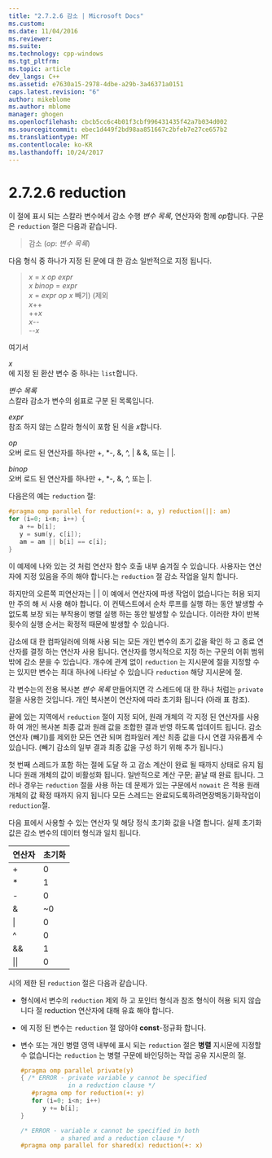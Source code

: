 ```yaml
---
title: "2.7.2.6 감소 | Microsoft Docs"
ms.custom: 
ms.date: 11/04/2016
ms.reviewer: 
ms.suite: 
ms.technology: cpp-windows
ms.tgt_pltfrm: 
ms.topic: article
dev_langs: C++
ms.assetid: e7630a15-2978-4dbe-a29b-3a46371a0151
caps.latest.revision: "6"
author: mikeblome
ms.author: mblome
manager: ghogen
ms.openlocfilehash: cbcb5cc6c4b01f3cbf996431435f42a7b034d002
ms.sourcegitcommit: ebec1d449f2bd98aa851667c2bfeb7e27ce657b2
ms.translationtype: MT
ms.contentlocale: ko-KR
ms.lasthandoff: 10/24/2017
---
```

# <a name="2726-reduction"></a>2.7.2.6 reduction

이 절에 표시 되는 스칼라 변수에서 감소 수행 *변수 목록*, 연산자와 함께 *op*합니다. 구문은 `reduction` 절은 다음과 같습니다.

> 감소 (*op*: *변수 목록*)

다음 형식 중 하나가 지정 된 문에 대 한 감소 일반적으로 지정 됩니다.

> *x* = *x* *op* *expr*  
> *x* *binop* = *expr*  
> *x* = *expr* *op* *x* 빼기) (제외  
> *x*++  
> ++*x*  
> *x*--  
> --*x*  

여기서

*x*  
에 지정 된 환산 변수 중 하나는 `list`합니다.

*변수 목록*  
스칼라 감소가 변수의 쉼표로 구분 된 목록입니다.

*expr*  
참조 하지 않는 스칼라 형식이 포함 된 식을 *x*합니다.

*op*  
오버 로드 된 연산자를 하나만 +, &#42;-, &amp;, ^, &#124; &amp; &amp;, 또는 &#124; &#124;.

*binop*  
오버 로드 된 연산자를 하나만 +, &#42;-, &amp;, ^, 또는 &#124;.

다음은의 예는 `reduction` 절:  
  
```cpp  
#pragma omp parallel for reduction(+: a, y) reduction(||: am)  
for (i=0; i<n; i++) {  
   a += b[i];  
   y = sum(y, c[i]);  
   am = am || b[i] == c[i];  
}  
```  
  
이 예제에 나와 있는 것 처럼 연산자 함수 호출 내부 숨겨질 수 있습니다. 사용자는 연산자에 지정 있음을 주의 해야 합니다.는 `reduction` 절 감소 작업을 일치 합니다.

하지만의 오른쪽 피연산자는 &#124; &#124; 이 예에서 연산자에 파생 작업이 없습니다는 허용 되지만 주의 해 서 사용 해야 합니다. 이 컨텍스트에서 순차 루프를 실행 하는 동안 발생할 수 없도록 보장 되는 부작용이 병렬 실행 하는 동안 발생할 수 있습니다. 이러한 차이 반복 횟수의 실행 순서는 확정적 때문에 발생할 수 있습니다.

감소에 대 한 컴파일러에 의해 사용 되는 모든 개인 변수의 초기 값을 확인 하 고 종료 연산자를 결정 하는 연산자 사용 됩니다. 연산자를 명시적으로 지정 하는 구문의 어휘 범위 밖에 감소 문을 수 있습니다. 개수에 관계 없이 `reduction` 는 지시문에 절을 지정할 수는 있지만 변수는 최대 하나에 나타날 수 있습니다 `reduction` 해당 지시문에 절.

각 변수는의 전용 복사본 *변수 목록* 만들어지면 각 스레드에 대 한 하나 처럼는 `private` 절을 사용한 것입니다. 개인 복사본이 연산자에 따라 초기화 됩니다 (아래 표 참조).

끝에 있는 지역에서 `reduction` 절이 지정 되어, 원래 개체의 각 지정 된 연산자를 사용 하 여 개인 복사본 최종 값과 원래 값을 조합한 결과 반영 하도록 업데이트 됩니다. 감소 연산자 (빼기)를 제외한 모든 연관 되며 컴파일러 계산 최종 값을 다시 연결 자유롭게 수 있습니다. (빼기 감소의 일부 결과 최종 값을 구성 하기 위해 추가 됩니다.)

첫 번째 스레드가 포함 하는 절에 도달 하 고 감소 계산이 완료 될 때까지 상태로 유지 됩니다 원래 개체의 값이 비활성화 됩니다.  일반적으로 계산 구문; 끝날 때 완료 됩니다. 그러나 경우는 `reduction` 절을 사용 하는 데 문제가 있는 구문에서 `nowait` 은 적용 원래 개체의 값 확정 때까지 유지 됩니다 모든 스레드는 완료되도록하려면장벽동기화작업이`reduction`절.

다음 표에서 사용할 수 있는 연산자 및 해당 정식 초기화 값을 나열 합니다. 실제 초기화 값은 감소 변수의 데이터 형식과 일치 됩니다.

|연산자|초기화|
|--------------|--------------------|
|+|0|
|&#42;|1|
|-|0|
|&amp;|~0|
|&#124;|0|
|^|0|
|&amp;&amp;|1|
|&#124;&#124;|0|

시의 제한 된 `reduction` 절은 다음과 같습니다.

- 형식에서 변수의 `reduction` 제외 하 고 포인터 형식과 참조 형식이 허용 되지 않습니다 절 reduction 연산자에 대해 유효 해야 합니다.

- 에 지정 된 변수는 `reduction` 절 않아야 **const**-정규화 합니다.

- 변수 또는 개인 병렬 영역 내부에 표시 되는 `reduction` 절은 **병렬** 지시문에 지정할 수 없습니다는 `reduction` 는 병렬 구문에 바인딩하는 작업 공유 지시문의 절.

   ```cpp
   #pragma omp parallel private(y)
   { /* ERROR - private variable y cannot be specified
                in a reduction clause */
      #pragma omp for reduction(+: y)
      for (i=0; i<n; i++)
         y += b[i];
   }
   
   /* ERROR - variable x cannot be specified in both
              a shared and a reduction clause */
   #pragma omp parallel for shared(x) reduction(+: x)
   ```
